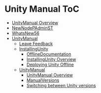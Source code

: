 Unity Manual ToC
================
 - [UnityManual Overview](UnityManual.md)
 - [NewNodePAdminST](NewNodePAdminST.md)
 - [WhatsNew56](WhatsNew56.md)
 - [UnityManual]()
	 - [Leave Feedback](LeaveFeedback.md)
	 - [InstallingUnity]()
		 - [OfflineDocumentation](OfflineDocumentation.md)
		 - [InstallingUnity Overview](InstallingUnity.md)
		 - [Deploying Unity Offline](DeployingUnityOffline.md)
	 - [UnityManual]()
		 - [UnityManual Overview](UnityManual_1.md)
		 - [ManualVersions](ManualVersions.md)
		 - [Switching between Unity versions](SwitchingDocumentationVersions.md)

